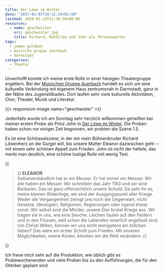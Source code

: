 ```yaml
---
title: Der Löwe im Winter
date: "2017-03-07T20:32:34+01:00"
lastmod: 2020-01-13T21:38:50+00:00
resources:
  - name: geschwister
    src: geschwister.jpg
    title: Richard, Mathilda und John als Thronanwärter
tags: 
  - james goldman
  - musische gruppe auerbach
  - darmstadt
categories:
  - theater
---
```

Unverhofft konnte ich meine erste Rolle in einer hiesigen Theatergruppe ergattern. Bei der [Musischen Gruppe Auerbach](https://mga-darmstadt.de/) handelt es sich um eine kulturelle Verbindung mit eigenem Haus zentrumsnah in Darmstadt, ganz in der Nähe des Jugenstilbades. Dort laufen sehr viele kulturelle Aktivitäten, Chor, Theater, Musik und Literatur. 

<!--more-->

{{< responsive-image name="geschwister" >}}

Jedenfalls wurde ich am Sonntag sehr herzlich willkommen geheißen bei meiner ersten Probe als Prinz John in [Der Löwe im Winter](https://de.wikipedia.org/wiki/Der_L%C3%B6we_im_Winter). Die Proben haben schon vor einiger Zeit begonnen, wir probten die Szene 1.5. 

Es ist eine Schlüsselszene, in der mir mein Bühnenbruder Richard Löwenherz an die Gurgel will, bis unsere Mutter Eleanor dazwischen geht -- mit einem sehr schönen Appell zum Frieden. John ist nicht der hellste, das merkt man deutlich, eine schöne lustige Rolle mit wenig Text. 

{{<blockquote cite="James Goldman, Der Löwe im Winter, Deutsch von Susanne Meister">}}
  <strong>ELEANOR</strong><br>
  Selbstverständlich hat er ein Messer. Er hat immer ein Messer. Wir alle haben ein Messer. Wir schreiben das Jahr 1183 und wir sind Barbaren. Das ist ganz offensichtlich unsere Schuld. Da seht ihr es, meine kleinen Widerlinge, wir sind der Ausgangspunkt aller Kriege. Weder die Vergangenheit zwingt uns noch die Gegenwart, nicht Gesetze, Ideologien, Religionen, Regierungen oder irgend etwas sonst. Wir selbst sind die Mörder, unsere Gier brütet Kriege aus. Wir tragen sie in uns, wie eine Seuche. Leichen faulen auf den Feldern und in den Flüssen, weil schon die Lebenden innerlich angefault sind. Um Christi Willen, können wir uns nicht wenigstens ein bißchen lieben? Das wäre ein erster Schritt zum Frieden. Mit unseren Möglichkeiten, meine Kinder, könnten wir die Welt verändern.
{{</blockquote>}}

Ich freue mich sehr auf die Produktion, wie üblich gibt es Probewochenenden und viele Proben bis zu den Aufführungen, die für den Oktober geplant sind. 